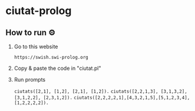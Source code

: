 # ciutat-prolog

## How to run ⚙️

1. Go to this website

    `https://swish.swi-prolog.org`

2. Copy & paste the code in "ciutat.pl"
   
3. Run prompts

    `ciutats([2,1], [1,2], [2,1], [1,2]).`
    `ciutats([2,2,1,3], [3,1,3,2], [3,1,2,2], [2,3,1,2]).`
    `ciutats([2,2,2,2,1],[4,3,2,1,5],[5,1,2,3,4],[1,2,2,2,2]).`

